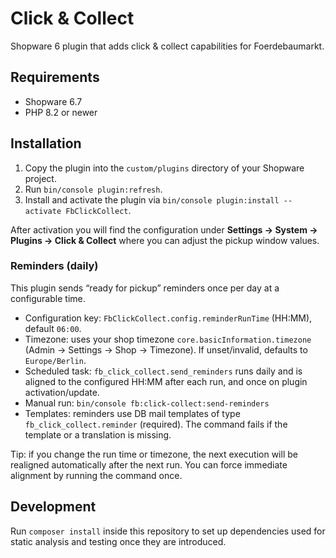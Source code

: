 # Click & Collect

Shopware 6 plugin that adds click & collect capabilities for Foerdebaumarkt.

## Requirements

- Shopware 6.7
- PHP 8.2 or newer

## Installation

1. Copy the plugin into the `custom/plugins` directory of your Shopware project.
2. Run `bin/console plugin:refresh`.
3. Install and activate the plugin via `bin/console plugin:install --activate FbClickCollect`.

After activation you will find the configuration under **Settings → System → Plugins → Click & Collect** where you can adjust the pickup window values.

### Reminders (daily)

This plugin sends “ready for pickup” reminders once per day at a configurable time.

- Configuration key: `FbClickCollect.config.reminderRunTime` (HH:MM), default `06:00`.
- Timezone: uses your shop timezone `core.basicInformation.timezone` (Admin → Settings → Shop → Timezone). If unset/invalid, defaults to `Europe/Berlin`.
- Scheduled task: `fb_click_collect.send_reminders` runs daily and is aligned to the configured HH:MM after each run, and once on plugin activation/update.
- Manual run: `bin/console fb:click-collect:send-reminders`
- Templates: reminders use DB mail templates of type `fb_click_collect.reminder` (required). The command fails if the template or a translation is missing.

Tip: if you change the run time or timezone, the next execution will be realigned automatically after the next run. You can force immediate alignment by running the command once.

## Development

Run `composer install` inside this repository to set up dependencies used for static analysis and testing once they are introduced.
